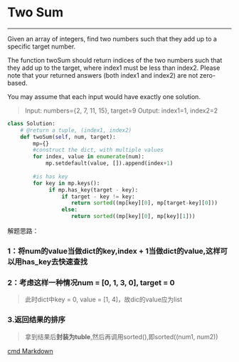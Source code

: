 # Two Sum

------

Given an array of integers, find two numbers such that they add up to a specific target number.

The function twoSum should return indices of the two numbers such that they add up to the target, where index1 must be less than index2. Please note that your returned answers (both index1 and index2) are not zero-based.

You may assume that each input would have exactly one solution.
>Input: numbers={2, 7, 11, 15}, target=9
Output: index1=1, index2=2

```python
class Solution:
    # @return a tuple, (index1, index2)
    def twoSum(self, num, target):
        mp={}
        #construct the dict, with multiple values
        for index, value in enumerate(num):
            mp.setdefault(value, []).append(index+1)
        
        #is has key
        for key in mp.keys():
             if mp.has_key(target - key):
                 if target - key != key:
                    return sorted((mp[key][0], mp[target-key][0]))
                 else:
                    return sorted((mp[key][0], mp[key][1]))
```
   
   解题思路：
### 1：将num的value当做dict的key,index + 1当做dict的value,这样可以用has_key去快速查找
### 2：考虑这样一种情况num = [0, 1, 3, 0], target = 0
>此时dict中key = 0, value = [1, 4]，故dic的value应为list
### 3.返回结果的排序
>拿到结果后**封装为tuble**,然后再调用sorted(),即sorted((num1, num2))

[cmd Markdown](https://www.zybuluo.com/mdeditor/note/46342)



